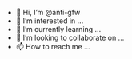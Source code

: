 - 👋 Hi, I’m @anti-gfw
- 👀 I’m interested in ...
- 🌱 I’m currently learning ...
- 💞️ I’m looking to collaborate on ...
- 📫 How to reach me ...

<!---
anti-gfw/anti-gfw is a ✨ special ✨ repository because its `README.md` (this file) appears on your GitHub profile.
You can click the Preview link to take a look at your changes.
--->
